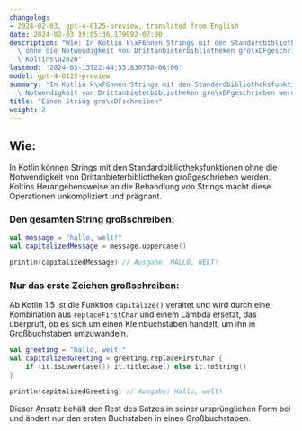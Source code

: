 ```yaml
---
changelog:
- 2024-02-03, gpt-4-0125-preview, translated from English
date: 2024-02-03 19:05:36.179992-07:00
description: "Wie: In Kotlin k\xF6nnen Strings mit den Standardbibliotheksfunktionen\
  \ ohne die Notwendigkeit von Drittanbieterbibliotheken gro\xDFgeschrieben werden.\
  \ Koltins\u2026"
lastmod: '2024-03-13T22:44:53.830730-06:00'
model: gpt-4-0125-preview
summary: "In Kotlin k\xF6nnen Strings mit den Standardbibliotheksfunktionen ohne die\
  \ Notwendigkeit von Drittanbieterbibliotheken gro\xDFgeschrieben werden."
title: "Einen String gro\xDFschreiben"
weight: 2
---
```


## Wie:
In Kotlin können Strings mit den Standardbibliotheksfunktionen ohne die Notwendigkeit von Drittanbieterbibliotheken großgeschrieben werden. Koltins Herangehensweise an die Behandlung von Strings macht diese Operationen unkompliziert und prägnant.

### Den gesamten String großschreiben:
```kotlin
val message = "hallo, welt!"
val capitalizedMessage = message.uppercase()

println(capitalizedMessage) // Ausgabe: HALLO, WELT!
```

### Nur das erste Zeichen großschreiben:
Ab Kotlin 1.5 ist die Funktion `capitalize()` veraltet und wird durch eine Kombination aus `replaceFirstChar` und einem Lambda ersetzt, das überprüft, ob es sich um einen Kleinbuchstaben handelt, um ihn in Großbuchstaben umzuwandeln.

```kotlin
val greeting = "hallo, welt!"
val capitalizedGreeting = greeting.replaceFirstChar {
    if (it.isLowerCase()) it.titlecase() else it.toString()
}

println(capitalizedGreeting) // Ausgabe: Hallo, welt!
```

Dieser Ansatz behält den Rest des Satzes in seiner ursprünglichen Form bei und ändert nur den ersten Buchstaben in einen Großbuchstaben.
